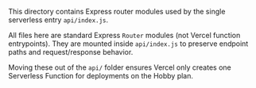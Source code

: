 This directory contains Express router modules used by the single serverless entry `api/index.js`.

All files here are standard Express `Router` modules (not Vercel function entrypoints). They are mounted inside `api/index.js` to preserve endpoint paths and request/response behavior.

Moving these out of the `api/` folder ensures Vercel only creates one Serverless Function for deployments on the Hobby plan.